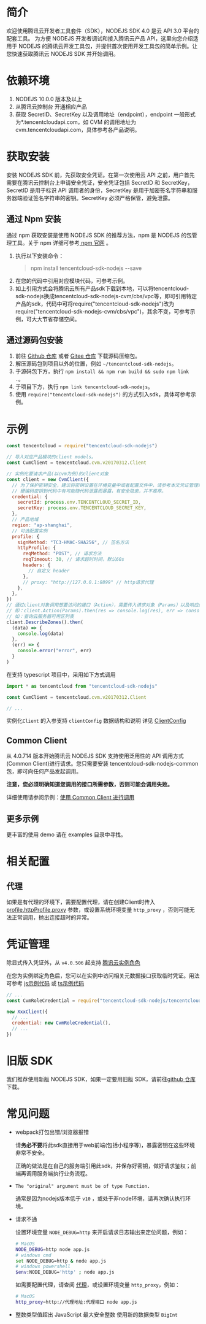 # 简介

欢迎使用腾讯云开发者工具套件（SDK），NODEJS SDK 4.0 是云 API 3.0 平台的配套工具。
为方便 NODEJS 开发者调试和接入腾讯云产品 API，这里向您介绍适用于 NODEJS 的腾讯云开发工具包，并提供首次使用开发工具包的简单示例。让您快速获取腾讯云 NODEJS SDK 并开始调用。

# 依赖环境

1. NODEJS 10.0.0 版本及以上
2. 从腾讯云控制台 开通相应产品
3. 获取 SecretID、SecretKey 以及调用地址（endpoint），endpoint 一般形式为\*.tencentcloudapi.com，如 CVM 的调用地址为 cvm.tencentcloudapi.com，具体参考各产品说明。

# 获取安装

安装 NODEJS SDK 前，先获取安全凭证。在第一次使用云 API 之前，用户首先需要在腾讯云控制台上申请安全凭证，安全凭证包括 SecretID 和 SecretKey， SecretID 是用于标识 API 调用者的身份，SecretKey 是用于加密签名字符串和服务器端验证签名字符串的密钥。SecretKey 必须严格保管，避免泄露。

## 通过 Npm 安装

通过 npm 获取安装是使用 NODEJS SDK 的推荐方法，npm 是 NODEJS 的包管理工具。关于 npm 详细可参考[ npm 官网](https://www.npmjs.com/) 。

1. 执行以下安装命令：
   > npm install tencentcloud-sdk-nodejs --save
2. 在您的代码中引用对应模块代码，可参考示例。
3. 如上引用方式会将腾讯云所有产品sdk下载到本地，可以将tencentcloud-sdk-nodejs换成tencentcloud-sdk-nodejs-cvm/cbs/vpc等，即可引用特定产品的sdk，代码中可将require("tencentcloud-sdk-nodejs")改为require("tencentcloud-sdk-nodejs-cvm/cbs/vpc")，其余不变，可参考示例，可大大节省存储空间。

## 通过源码包安装

1. 前往 [Github 仓库](https://github.com/tencentcloud/tencentcloud-sdk-nodejs) 或者 [Gitee 仓库](https://gitee.com/tencentcloud/tencentcloud-sdk-nodejs) 下载源码压缩包。
2. 解压源码包到项目以外的位置，例如 `~/tencentcloud-sdk-nodejs`。
3. 于源码包下方，执行 `npm install && npm run build && sudo npm link .`。
4. 于项目下方，执行 `npm link tencentcloud-sdk-nodejs`。
5. 使用 `require("tencentcloud-sdk-nodejs")` 的方式引入sdk，具体可参考示例。

# 示例

```js
const tencentcloud = require("tencentcloud-sdk-nodejs")

// 导入对应产品模块的client models。
const CvmClient = tencentcloud.cvm.v20170312.Client

// 实例化要请求产品(以cvm为例)的client对象
const client = new CvmClient({
  // 为了保护密钥安全，建议将密钥设置在环境变量中或者配置文件中，请参考本文凭证管理章节。
  // 硬编码密钥到代码中有可能随代码泄露而暴露，有安全隐患，并不推荐。
  credential: {
    secretId: process.env.TENCENTCLOUD_SECRET_ID,
    secretKey: process.env.TENCENTCLOUD_SECRET_KEY,
  },
  // 产品地域
  region: "ap-shanghai",
  // 可选配置实例
  profile: {
    signMethod: "TC3-HMAC-SHA256", // 签名方法
    httpProfile: {
      reqMethod: "POST", // 请求方法
      reqTimeout: 30, // 请求超时时间，默认60s
      headers: {
        // 自定义 header
      },
      // proxy: "http://127.0.0.1:8899" // http请求代理
    },
  },
})
// 通过client对象调用想要访问的接口（Action），需要传入请求对象（Params）以及响应回调函数
// 即：client.Action(Params).then(res => console.log(res), err => console.error(err))
// 如：查询云服务器可用区列表
client.DescribeZones().then(
  (data) => {
    console.log(data)
  },
  (err) => {
    console.error("error", err)
  }
)
```

在支持 typescript 项目中，采用如下方式调用

```js
import * as tencentcloud from "tencentcloud-sdk-nodejs"

const CvmClient = tencentcloud.cvm.v20170312.Client

// ...
```

实例化`Client` 的入参支持 `clientConfig` 数据结构和说明 详见 [ClientConfig](https://github.com/TencentCloud/tencentcloud-sdk-nodejs/blob/master/src/common/interface.ts)

## Common Client
从 4.0.714 版本开始腾讯云 NODEJS SDK 支持使用泛用性的 API 调用方式(Common Client)进行请求。您只需要安装 tencentcloud-sdk-nodejs-common 包，即可向任何产品发起调用。

**注意，您必须明确知道您调用的接口所需参数，否则可能会调用失败。**

详细使用请参阅示例：[使用 Common Client 进行调用](https://github.com/TencentCloud/tencentcloud-sdk-nodejs/tree/master/examples/common)

## 更多示例

更丰富的使用 demo 请在 examples 目录中寻找。

# 相关配置

## 代理

如果是有代理的环境下，需要配置代理，请在创建Client时传入 [profile.httpProfile.proxy](https://github.com/TencentCloud/tencentcloud-sdk-nodejs/blob/master/src/common/interface.ts#L78) 参数，或设置系统环境变量 `http_proxy` ，否则可能无法正常调用，抛出连接超时的异常。

# 凭证管理

除显式传入凭证外，从 `v4.0.506` 起支持 [腾讯云实例角色](https://cloud.tencent.com/document/product/213/47668)

在您为实例绑定角色后，您可以在实例中访问相关元数据接口获取临时凭证。用法可参考 [js示例代码](./examples/cvm_role.js) 或 [ts示例代码](./examples/cvm_role.ts)
```javascript
// ...
const CvmRoleCredential = require("tencentcloud-sdk-nodejs/tencentcloud/common/cvm_role_credential").default

new XxxClient({
  // ...
  credential: new CvmRoleCredential(),
  // ...
})
```

# 旧版 SDK

我们推荐使用新版 NODEJS SDK，如果一定要用旧版 SDK，请前往[github 仓库](https://github.com/CFETeam/qcloudapi-sdk)下载。

# 常见问题
- webpack打包出错/浏览器报错

  请**务必不要**将此sdk直接用于web前端(包括小程序等)，暴露密钥在这些环境非常不安全。

  正确的做法是在自己的服务端引用此sdk，并保存好密钥，做好请求鉴权；前端再调用服务端执行业务流程。

- `The "original" argument must be of type Function.`

  通常是因为nodejs版本低于 `v10` ，或处于非node环境，请再次确认执行环境。

- 请求不通

  设置环境变量 `NODE_DEBUG=http` 来开启请求日志输出来定位问题，例如：
  ```sh
  # MacOS
  NODE_DEBUG=http node app.js
  # windows cmd
  set NODE_DEBUG=http & node app.js
  # windows powershell
  $env:NODE_DEBUG='http' ; node app.js
  ```
  如需要配置代理，请查阅 [代理](#代理)，或设置环境变量 `http_proxy`，例如：
  ```sh
  # MacOS
  http_proxy=http://代理地址:代理端口 node app.js
  ```

- 整数类型值超出 JavaScript 最大安全整数
  使用新的数据类型 `BigInt`

